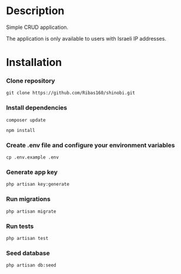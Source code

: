 # Description
Simple CRUD application.

The application is only available to users with Israeli IP addresses.

# Installation

### Clone repository
```
git clone https://github.com/Ribas160/shinobi.git
```

### Install dependencies
```
composer update
```
```
npm install
```

### Create .env file and configure your environment variables
```
cp .env.example .env
```

### Generate app key
```
php artisan key:generate
```

### Run migrations
```
php artisan migrate
```

### Run tests
```
php artisan test
```

### Seed database
```
php artisan db:seed
```
